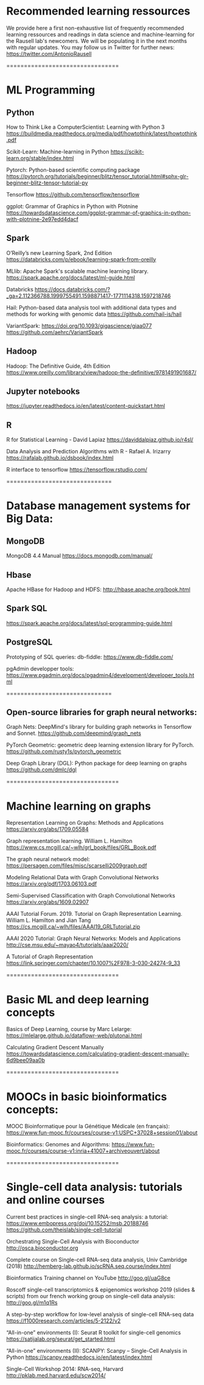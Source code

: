 # Recommended learning ressources
We provide here a first non-exhaustive list of frequently recommended learning ressources and readings in data science and machine-learning for the Rausell lab's newcomers. We will be populating it in the next months with regular updates. You may follow us in Twitter for further news: https://twitter.com/AntonioRausell

================================
# ML Programming

## Python
How to Think Like a ComputerScientist: Learning with Python 3
https://buildmedia.readthedocs.org/media/pdf/howtothink/latest/howtothink.pdf

Scikit-Learn: Machine-learning in Python
https://scikit-learn.org/stable/index.html

Pytorch:  Python-based scientific computing package
https://pytorch.org/tutorials/beginner/blitz/tensor_tutorial.html#sphx-glr-beginner-blitz-tensor-tutorial-py

Tensorflow
https://github.com/tensorflow/tensorflow

ggplot: Grammar of Graphics in Python with Plotnine
https://towardsdatascience.com/ggplot-grammar-of-graphics-in-python-with-plotnine-2e97edd4dacf

## Spark
O’Reilly’s new Learning Spark, 2nd Edition 
https://databricks.com/p/ebook/learning-spark-from-oreilly

MLlib: Apache Spark's scalable machine learning library. 
https://spark.apache.org/docs/latest/ml-guide.html

Databricks
https://docs.databricks.com/?_ga=2.112366788.1999755491.1598871417-1771114318.1597218746

Hail: Python-based data analysis tool with additional data types and methods for working with genomic data
https://github.com/hail-is/hail

VariantSpark: https://doi.org/10.1093/gigascience/giaa077
https://github.com/aehrc/VariantSpark

## Hadoop
Hadoop: The Definitive Guide, 4th Edition
https://www.oreilly.com/library/view/hadoop-the-definitive/9781491901687/

## Jupyter notebooks
https://jupyter.readthedocs.io/en/latest/content-quickstart.html

## R
R for Statistical Learning - David Lapiaz
https://daviddalpiaz.github.io/r4sl/

Data Analysis and Prediction Algorithms with R - Rafael A. Irizarry
https://rafalab.github.io/dsbook/index.html

R interface to tensorflow
https://tensorflow.rstudio.com/

==============================
# Database management systems for Big Data:

## MongoDB
MongoDB 4.4 Manual
https://docs.mongodb.com/manual/

## Hbase
Apache HBase for Hadoop and HDFS:
http://hbase.apache.org/book.html

## Spark SQL
https://spark.apache.org/docs/latest/sql-programming-guide.html

## PostgreSQL
Prototyping of SQL queries:
db-fiddle: https://www.db-fiddle.com/

pgAdmin developper tools: 
https://www.pgadmin.org/docs/pgadmin4/development/developer_tools.html

==============================
## Open-source libraries for graph neural networks:

Graph Nets: DeepMind's library for building graph networks in Tensorflow and Sonnet.
https://github.com/deepmind/graph_nets

PyTorch Geometric: geometric deep learning extension library for PyTorch.
https://github.com/rusty1s/pytorch_geometric

Deep Graph Library (DGL): Python package for deep learning on graphs
https://github.com/dmlc/dgl

================================
# Machine learning on graphs

Representation Learning on Graphs: Methods and Applications
https://arxiv.org/abs/1709.05584

Graph representation learning. William L. Hamilton 
https://www.cs.mcgill.ca/~wlh/grl_book/files/GRL_Book.pdf

The graph neural network model:
https://persagen.com/files/misc/scarselli2009graph.pdf

Modeling Relational Data with Graph Convolutional Networks
https://arxiv.org/pdf/1703.06103.pdf

Semi-Supervised Classification with Graph Convolutional Networks
https://arxiv.org/abs/1609.02907

AAAI Tutorial Forum. 2019. Tutorial on Graph Representation Learning. William L. Hamilton and Jian Tang
https://cs.mcgill.ca/~wlh/files/AAAI19_GRLTutorial.zip

AAAI 2020 Tutorial: Graph Neural Networks: Models and Applications
http://cse.msu.edu/~mayao4/tutorials/aaai2020/

A Tutorial of Graph Representation
https://link.springer.com/chapter/10.1007%2F978-3-030-24274-9_33

================================
# Basic ML and deep learning concepts

Basics of Deep Learning, course by Marc Lelarge:
https://mlelarge.github.io/dataflowr-web/plutonai.html

Calculating Gradient Descent Manually
https://towardsdatascience.com/calculating-gradient-descent-manually-6d9bee09aa0b

================================
# MOOCs in basic bioinformatics concepts:

MOOC Bioinformatique pour la Génétique Médicale (en français):
https://www.fun-mooc.fr/courses/course-v1:USPC+37028+session01/about

Bioinformatics: Genomes and Algorithms: 
https://www.fun-mooc.fr/courses/course-v1:inria+41007+archiveouvert/about

================================
# Single-cell data analysis: tutorials and online courses

Current best practices in single-cell RNA-seq analysis: a tutorial:
https://www.embopress.org/doi/10.15252/msb.20188746
https://github.com/theislab/single-cell-tutorial

Orchestrating Single-Cell Analysis with Bioconductor
http://osca.bioconductor.org 

Complete course on Single-cell RNA-seq data analysis, Univ Cambridge (2018)
http://hemberg-lab.github.io/scRNA.seq.course/index.html

Bioinformatics Training channel on YouTube
http://goo.gl/uaG8ce

Roscoff single-cell transcriptomics & epigenomics workshop 2019 (slides & scripts)
from our french working group on single-cell data analysis:
http://goo.gl/m1q1Rs  

A step-by-step workflow for low-level analysis of single-cell RNA-seq data
https://f1000research.com/articles/5-2122/v2

“All-in-one” environments (I): Seurat R toolkit for single-cell genomics
https://satijalab.org/seurat/get_started.html

“All-in-one” environments (II):  SCANPY: Scanpy – Single-Cell Analysis in Python
https://scanpy.readthedocs.io/en/latest/index.html 

Single-Cell Workshop 2014: RNA-seq, Harvard
http://pklab.med.harvard.edu/scw2014/
